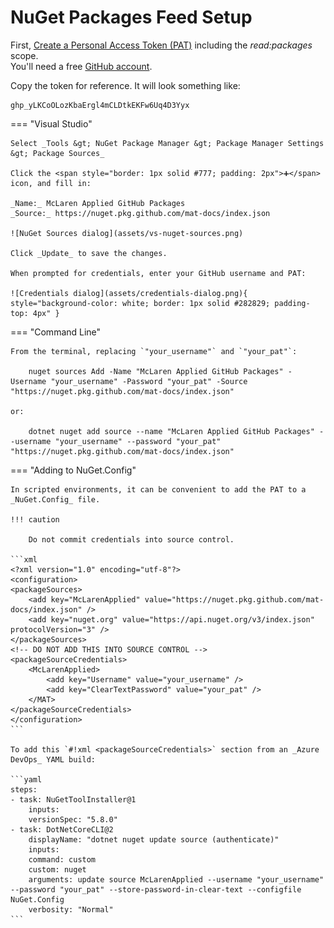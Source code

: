 # NuGet Packages Feed Setup

First, [Create a Personal Access Token (PAT)](https://github.com/settings/tokens/new) including the _read:packages_ scope.  
You'll need a free [GitHub account](https://github.com/signup).

Copy the token for reference. It will look something like:

    ghp_yLKCoOLozKbaErgl4mCLDtkEKFw6Uq4D3Yyx

=== "Visual Studio"

    Select _Tools &gt; NuGet Package Manager &gt; Package Manager Settings &gt; Package Sources_
    
    Click the <span style="border: 1px solid #777; padding: 2px">➕</span> icon, and fill in:

    _Name:_ McLaren Applied GitHub Packages  
    _Source:_ https://nuget.pkg.github.com/mat-docs/index.json

    ![NuGet Sources dialog](assets/vs-nuget-sources.png)

    Click _Update_ to save the changes.

    When prompted for credentials, enter your GitHub username and PAT:

    ![Credentials dialog](assets/credentials-dialog.png){ style="background-color: white; border: 1px solid #282829; padding-top: 4px" }

=== "Command Line"

    From the terminal, replacing `"your_username"` and `"your_pat"`:

        nuget sources Add -Name "McLaren Applied GitHub Packages" -Username "your_username" -Password "your_pat" -Source "https://nuget.pkg.github.com/mat-docs/index.json" 

    or:

        dotnet nuget add source --name "McLaren Applied GitHub Packages" --username "your_username" --password "your_pat" "https://nuget.pkg.github.com/mat-docs/index.json"

=== "Adding to NuGet.Config"

    In scripted environments, it can be convenient to add the PAT to a _NuGet.Config_ file.

    !!! caution
    
        Do not commit credentials into source control.

    ```xml
    <?xml version="1.0" encoding="utf-8"?>
    <configuration>
    <packageSources>
        <add key="McLarenApplied" value="https://nuget.pkg.github.com/mat-docs/index.json" />
        <add key="nuget.org" value="https://api.nuget.org/v3/index.json" protocolVersion="3" />
    </packageSources>
    <!-- DO NOT ADD THIS INTO SOURCE CONTROL -->
    <packageSourceCredentials>
        <McLarenApplied>
            <add key="Username" value="your_username" />
            <add key="ClearTextPassword" value="your_pat" />
        </MAT>
    </packageSourceCredentials>
    </configuration>
    ```

    To add this `#!xml <packageSourceCredentials>` section from an _Azure DevOps_ YAML build:

    ```yaml
    steps:
    - task: NuGetToolInstaller@1
        inputs:
        versionSpec: "5.8.0"
    - task: DotNetCoreCLI@2
        displayName: "dotnet nuget update source (authenticate)"
        inputs:
        command: custom
        custom: nuget
        arguments: update source McLarenApplied --username "your_username" --password "your_pat" --store-password-in-clear-text --configfile NuGet.Config
        verbosity: "Normal"
    ```
